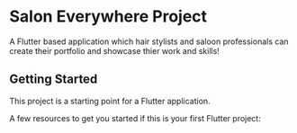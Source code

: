 # Salon Everywhere Project

A Flutter based application which hair stylists and saloon professionals can create their portfolio and showcase thier work and skills!

## Getting Started

This project is a starting point for a Flutter application.

A few resources to get you started if this is your first Flutter project:

